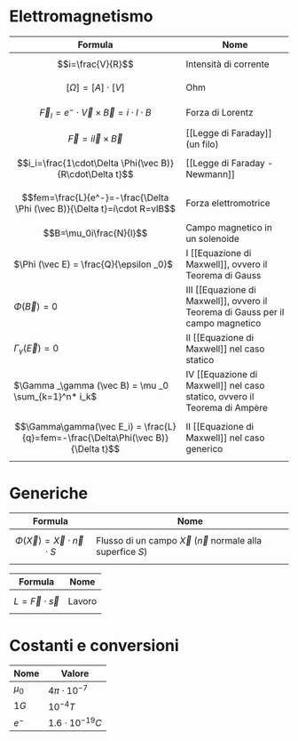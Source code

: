 # Elettromagnetismo

| Formula                                                                           | Nome                                                                               |
| --------------------------------------------------------------------------------- | ---------------------------------------------------------------------------------- |
| $$i=\frac{V}{R}$$                                                                 | Intensità di corrente                                                              |
| $$[\Omega] = [A] \cdot [V]$$                                                      | Ohm                                                                                |
| $$\vec F_l = e^- \cdot \vec V \times \vec B = i \cdot l \cdot B$$                 | Forza di Lorentz                                                                   |
| $$\vec F = i \vec l \times \vec B$$                                               | [[Legge di Faraday]] (un filo)                                                     |
| $$i_i=\frac{1\cdot\Delta \Phi(\vec B)}{R\cdot\Delta t}$$                          | [[Legge di Faraday - Newmann]]                                                     |
| $$fem=\frac{L}{e^-}=-\frac{\Delta \Phi (\vec B)}{\Delta t}=i\cdot R=vlB$$         | Forza elettromotrice                                                               |
| $$B=\mu_0i\frac{N}{l}$$                                                           | Campo magnetico in un solenoide                                                    |
| $\Phi (\vec E) = \frac{Q}{\epsilon _0}$                                           | I [[Equazione di Maxwell]], ovvero il<br>Teorema di Gauss                          |
| $\Phi (\vec B)=0$                                                                 | III [[Equazione di Maxwell]], ovvero il<br>Teorema di Gauss per il campo magnetico |
| $\Gamma _\gamma (\vec E) = 0$                                                     | II [[Equazione di Maxwell]] nel caso statico                                       |
| $\Gamma _\gamma (\vec B) = \mu _0 \sum_{k=1}^n* i_k$                              | IV [[Equazione di Maxwell]] nel caso statico, ovvero il<br>Teorema di Ampère       |
| $$\Gamma\gamma(\vec E_i) = \frac{L}{q}=fem=-\frac{\Delta\Phi(\vec B)}{\Delta t}$$ | II [[Equazione di Maxwell]] nel caso generico                                      |
# Generiche

| Formula                                     | Nome                                                              |
| ------------------------------------------- | ----------------------------------------------------------------- |
| $$\Phi(\vec X)=\vec X\cdot \vec n \cdot S$$ | Flusso di un campo $\vec X$ ($\vec n$ normale alla superfice $S$) |


| Formula                   | Nome   |
| ------------------------- | ------ |
| $$L=\vec F \cdot \vec s$$ | Lavoro |

# Costanti e conversioni

| Nome    | Valore                |
| ------- | --------------------- |
| $\mu_0$ | $4 \pi \cdot 10^{-7}$ |
| $1G$    | $10^{-4}T$            |
| $e^-$   | $1.6\cdot10^{-19}C$   |
